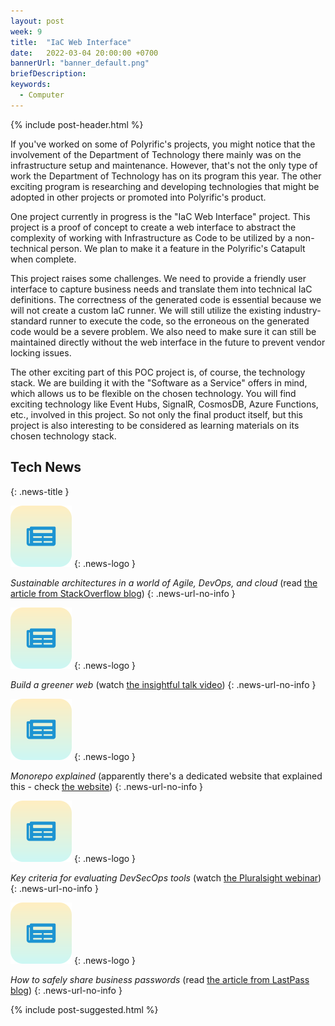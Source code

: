 ```yaml
---
layout: post
week: 9
title:  "IaC Web Interface"
date:   2022-03-04 20:00:00 +0700
bannerUrl: "banner_default.png"
briefDescription: 
keywords:
  - Computer
---
```


{% include post-header.html %}

If you've worked on some of Polyrific's projects, you might notice that the involvement of the Department of Technology there mainly was on the infrastructure setup and maintenance. However, that's not the only type of work the Department of Technology has on its program this year. The other exciting program is researching and developing technologies that might be adopted in other projects or promoted into Polyrific's product.

One project currently in progress is the "IaC Web Interface" project. This project is a proof of concept to create a web interface to abstract the complexity of working with Infrastructure as Code to be utilized by a non-technical person. We plan to make it a feature in the Polyrific's Catapult when complete.

This project raises some challenges. We need to provide a friendly user interface to capture business needs and translate them into technical IaC definitions. The correctness of the generated code is essential because we will not create a custom IaC runner. We will still utilize the existing industry-standard runner to execute the code, so the erroneous on the generated code would be a severe problem. We also need to make sure it can still be maintained directly without the web interface in the future to prevent vendor locking issues.

The other exciting part of this POC project is, of course, the technology stack. We are building it with the "Software as a Service" offers in mind, which allows us to be flexible on the chosen technology. You will find exciting technology like Event Hubs, SignalR, CosmosDB, Azure Functions, etc., involved in this project. So not only the final product itself, but this project is also interesting to be considered as learning materials on its chosen technology stack.

## Tech News
{: .news-title }

![memo](/assets/images/tech-news.svg)
{: .news-logo }

*Sustainable architectures in a world of Agile, DevOps, and cloud* (read [the article from StackOverflow blog](https://stackoverflow.blog/2022/02/24/sustainable-architectures-in-a-world-of-agile-devops-and-cloud/))
{: .news-url-no-info }

![memo](/assets/images/tech-news.svg)
{: .news-logo }

*Build a greener web* (watch [the insightful talk video](https://youtu.be/OdiSM9wLPAM))
{: .news-url-no-info }

![memo](/assets/images/tech-news.svg)
{: .news-logo }

*Monorepo explained* (apparently there's a dedicated website that explained this - check [the website](https://monorepo.tools/))
{: .news-url-no-info }

![memo](/assets/images/tech-news.svg)
{: .news-logo }

*Key criteria for evaluating DevSecOps tools* (watch [the Pluralsight webinar](https://youtu.be/2gGbJa_pGbM))
{: .news-url-no-info }

![memo](/assets/images/tech-news.svg)
{: .news-logo }

*How to safely share business passwords* (read [the article from LastPass blog](https://blog.lastpass.com/2022/02/how-to-safely-share-business-passwords/))
{: .news-url-no-info }

{% include post-suggested.html %}